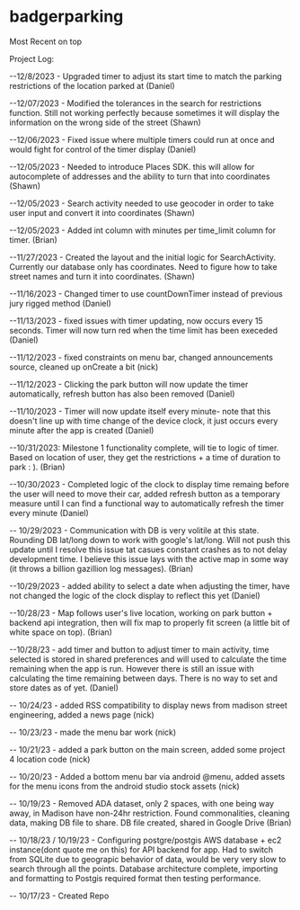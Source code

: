 # badgerparking
Most Recent on top

Project Log:

--12/8/2023 - Upgraded timer to adjust its start time to match the parking restrictions of the location parked at (Daniel)

--12/07/2023 - Modified the tolerances in the search for restrictions function. Still not working perfectly because sometimes it will display the information on the wrong side of the street (Shawn)

--12/06/2023 - Fixed issue where multiple timers could run at once and would fight for control of the timer display (Daniel)

--12/05/2023 - Needed to introduce Places SDK. this will allow for autocomplete of addresses and the ability to turn that into coordinates (Shawn)

--12/05/2023 - Search activity needed to use geocoder in order to take user input and convert it into coordinates (Shawn)

--12/05/2023 - Added int column with minutes per time_limit column for timer. (Brian)

--11/27/2023 - Created the layout and the initial logic for SearchActivity. Currently our database only has coordinates. Need to figure how to take street names and turn it into coordinates. (Shawn)

--11/16/2023 - Changed timer to use countDownTimer instead of previous jury rigged method (Daniel)

--11/13/2023 - fixed issues with timer updating, now occurs every 15 seconds. Timer will now turn red when the time limit has been execeded (Daniel)

--11/12/2023 - fixed constraints on menu bar, changed announcements source, cleaned up onCreate a bit (nick)

--11/12/2023 - Clicking the park button will now update the timer automatically, refresh button has also been removed (Daniel)

--11/10/2023 - Timer will now update itself every minute- note that this doesn't line up with time change of the device clock, it just occurs every minute after the app is created (Daniel)

--10/31/2023: Milestone 1 functionality complete, will tie to logic of timer. Based on location of user, they get the restrictions + a time of duration to park : ). (Brian) 

--10/30/2023 - Completed logic of the clock to display time remaing before the user will need to move their car, added refresh button as a temporary measure until I can find a functional way to automatically refresh the timer every minute (Daniel)

-- 10/29/2023 - Communication with DB is very volitile at this state. Rounding DB lat/long down to work with google's lat/long. Will not push this update until I resolve this issue tat casues constant crashes as to not delay development time. I believe this issue lays with the active map in some way (it throws a billion gazillion log messages). (Brian)


--10/29/2023 - added ability to select a date when adjusting the timer, have not changed the logic of the clock display to reflect this yet (Daniel)

--10/28/23 - Map follows user's live location, working on park button + backend api integration, then will fix map to properly fit screen (a little bit of white space on top). (Brian)

--10/28/23 - add timer and button to adjust timer to main activity, time selected is stored in shared preferences and will used to calculate the time remaining when the app is run. However there is still an issue with calculating the time remaining between days. There is no way to set and store dates as of yet. (Daniel)

-- 10/24/23 - added RSS compatibility to display news from madison street engineering, added a news page (nick)

-- 10/23/23 - made the menu bar work (nick)

-- 10/21/23 - added a park button on the main screen, added some project 4 location code (nick)

-- 10/20/23 - Added a bottom menu bar via android @menu, added assets for the menu icons from the android studio stock assets (nick)

-- 10/19/23 - Removed ADA dataset, only 2 spaces, with one being way away, in Madison have non-24hr restriction. Found commonalities, cleaning data, making DB file to share. DB file created, shared in Google Drive (Brian)

-- 10/18/23 / 10/19/23 - Configuring postgre/postgis AWS database + ec2 instance(dont quote me on this) for API backend for app. Had to switch from SQLite due to geograpic behavior of data, would be very very slow to search through all the points. Database architecture complete, importing and formatting to Postgis required format then testing performance. 

-- 10/17/23 - Created Repo
